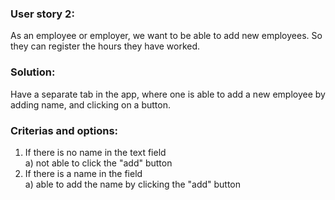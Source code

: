 ### User story 2:

As an employee or employer, we want to be able to add new employees. So they can register the hours they have worked.

### Solution:

Have a separate tab in the app, where one is able to add a new employee by adding name, and clicking on a button.

### Criterias and options:

1. If there is no name in the text field  
	a) not able to click the "add" button  
2. If there is a name in the field  
	a) able to add the name by clicking the "add" button